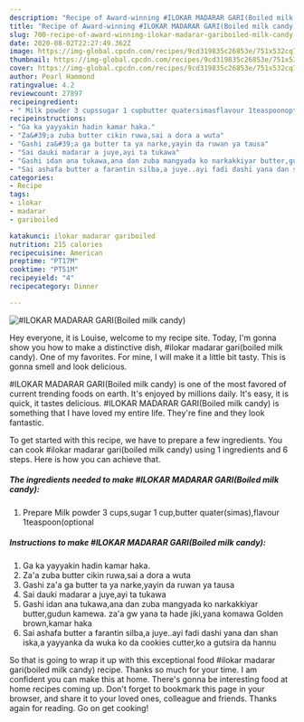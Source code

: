 ```yaml
---
description: "Recipe of Award-winning #ILOKAR MADARAR GARI(Boiled milk candy)"
title: "Recipe of Award-winning #ILOKAR MADARAR GARI(Boiled milk candy)"
slug: 700-recipe-of-award-winning-ilokar-madarar-gariboiled-milk-candy
date: 2020-08-02T22:27:49.362Z
image: https://img-global.cpcdn.com/recipes/9cd319835c26853e/751x532cq70/ilokar-madarar-gariboiled-milk-candy-recipe-main-photo.jpg
thumbnail: https://img-global.cpcdn.com/recipes/9cd319835c26853e/751x532cq70/ilokar-madarar-gariboiled-milk-candy-recipe-main-photo.jpg
cover: https://img-global.cpcdn.com/recipes/9cd319835c26853e/751x532cq70/ilokar-madarar-gariboiled-milk-candy-recipe-main-photo.jpg
author: Pearl Hammond
ratingvalue: 4.2
reviewcount: 27897
recipeingredient:
- " Milk powder 3 cupssugar 1 cupbutter quatersimasflavour 1teaspoonoptional"
recipeinstructions:
- "Ga ka yayyakin hadin kamar haka."
- "Za&#39;a zuba butter cikin ruwa,sai a dora a wuta"
- "Gashi za&#39;a ga butter ta ya narke,yayin da ruwan ya tausa"
- "Sai dauki madarar a juye,ayi ta tukawa"
- "Gashi idan ana tukawa,ana dan zuba mangyada ko narkakkiyar butter,gudun kamewa. za&#39;a gw yana ta hade jiki,yana komawa Golden brown,kamar haka"
- "Sai ashafa butter a farantin silba,a juye..ayi fadi dashi yana dan shan iska,a yayyanka da wuka ko da cookies cutter,ko a gutsira da hannu"
categories:
- Recipe
tags:
- ilokar
- madarar
- gariboiled

katakunci: ilokar madarar gariboiled 
nutrition: 215 calories
recipecuisine: American
preptime: "PT17M"
cooktime: "PT51M"
recipeyield: "4"
recipecategory: Dinner

---
```



![#ILOKAR MADARAR GARI(Boiled milk candy)](https://img-global.cpcdn.com/recipes/9cd319835c26853e/751x532cq70/ilokar-madarar-gariboiled-milk-candy-recipe-main-photo.jpg)

Hey everyone, it is Louise, welcome to my recipe site. Today, I'm gonna show you how to make a distinctive dish, #ilokar madarar gari(boiled milk candy). One of my favorites. For mine, I will make it a little bit tasty. This is gonna smell and look delicious.

#ILOKAR MADARAR GARI(Boiled milk candy) is one of the most favored of current trending foods on earth. It's enjoyed by millions daily. It's easy, it is quick, it tastes delicious. #ILOKAR MADARAR GARI(Boiled milk candy) is something that I have loved my entire life. They're fine and they look fantastic.




To get started with this recipe, we have to prepare a few ingredients. You can cook #ilokar madarar gari(boiled milk candy) using 1 ingredients and 6 steps. Here is how you can achieve that.

<!--inarticleads1-->

##### The ingredients needed to make #ILOKAR MADARAR GARI(Boiled milk candy):

1. Prepare  Milk powder 3 cups,sugar 1 cup,butter quater(simas),flavour 1teaspoon(optional




<!--inarticleads2-->

##### Instructions to make #ILOKAR MADARAR GARI(Boiled milk candy):

1. Ga ka yayyakin hadin kamar haka.
1. Za&#39;a zuba butter cikin ruwa,sai a dora a wuta
1. Gashi za&#39;a ga butter ta ya narke,yayin da ruwan ya tausa
1. Sai dauki madarar a juye,ayi ta tukawa
1. Gashi idan ana tukawa,ana dan zuba mangyada ko narkakkiyar butter,gudun kamewa. za&#39;a gw yana ta hade jiki,yana komawa Golden brown,kamar haka
1. Sai ashafa butter a farantin silba,a juye..ayi fadi dashi yana dan shan iska,a yayyanka da wuka ko da cookies cutter,ko a gutsira da hannu




So that is going to wrap it up with this exceptional food #ilokar madarar gari(boiled milk candy) recipe. Thanks so much for your time. I am confident you can make this at home. There's gonna be interesting food at home recipes coming up. Don't forget to bookmark this page in your browser, and share it to your loved ones, colleague and friends. Thanks again for reading. Go on get cooking!
